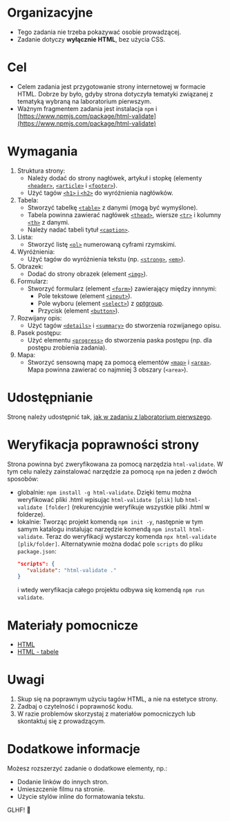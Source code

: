 # Organizacyjne

- Tego zadania nie trzeba pokazywać osobie prowadzącej.
- Zadanie dotyczy **wyłącznie HTML**, bez użycia CSS.

# Cel

- Celem zadania jest przygotowanie strony internetowej w formacie HTML. Dobrze by było, gdyby strona dotyczyła tematyki związanej z tematyką wybraną na laboratorium pierwszym.
- Ważnym fragmentem zadania jest instalacja `npm` i [https://www.npmjs.com/package/html-validate](https://www.npmjs.com/package/html-validate)

# Wymagania

1. Struktura strony:
   - Należy dodać do strony nagłówek, artykuł i stopkę (elementy [`<header>`](https://developer.mozilla.org/en-US/docs/Web/HTML/Element/header), [`<article>`](https://developer.mozilla.org/en-US/docs/Web/HTML/Element/article) i [`<footer>`](https://developer.mozilla.org/en-US/docs/Web/HTML/Element/footer)).
   - Użyć tagów [`<h1>` i `<h2>`](https://developer.mozilla.org/en-US/docs/Web/HTML/Element/Heading_Elements) do wyróżnienia nagłówków.
2. Tabela:
   - Stworzyć tabelkę [`<table>`](https://developer.mozilla.org/en-US/docs/Web/HTML/Element/table) z danymi (mogą być wymyślone).
   - Tabela powinna zawierać nagłówek [`<thead>`](https://developer.mozilla.org/en-US/docs/Web/HTML/Element/thead), wiersze [`<tr>`](https://developer.mozilla.org/en-US/docs/Web/HTML/Element/tr) i kolumny [`<th>`](https://developer.mozilla.org/en-US/docs/Web/HTML/Element/th) z danymi.
   - Należy nadać tabeli tytuł [`<caption>`](https://developer.mozilla.org/en-US/docs/Web/HTML/Element/caption).
3. Lista:
   - Stworzyć listę [`<ol>`](https://developer.mozilla.org/en-US/docs/Web/HTML/Element/ol) numerowaną cyframi rzymskimi.
4. Wyróżnienia:
   - Użyć tagów do wyróżnienia tekstu (np. [`<strong>`](https://developer.mozilla.org/en-US/docs/Web/HTML/Element/strong), [`<em>`](https://developer.mozilla.org/en-US/docs/Web/HTML/Element/em)).
5. Obrazek:
   - Dodać do strony obrazek (element [`<img>`](https://developer.mozilla.org/en-US/docs/Web/HTML/Element/img)).
6. Formularz:
   - Stworzyć formularz (element [`<form>`](https://developer.mozilla.org/en-US/docs/Web/HTML/Element/form)) zawierający między innnymi:
       - Pole tekstowe (element [`<input>`](https://developer.mozilla.org/en-US/docs/Web/HTML/Element/input)).
       - Pole wyboru (element [`<select>`](https://developer.mozilla.org/en-US/docs/Web/HTML/Element/select)) z [optgroup](https://developer.mozilla.org/en-US/docs/Web/HTML/Element/select#select_with_grouping_options).
       - Przycisk (element [`<button>`](https://developer.mozilla.org/en-US/docs/Web/HTML/Element/button)).
7. Rozwijany opis:
   - Użyć tagów [`<details>`](https://developer.mozilla.org/en-US/docs/Web/HTML/Element/details) i [`<summary>`](https://developer.mozilla.org/en-US/docs/Web/HTML/Element/summary) do stworzenia rozwijanego opisu.
8. Pasek postępu:
    - Użyć elementu [`<progress>`](https://developer.mozilla.org/en-US/docs/Web/HTML/Element/progress) do stworzenia paska postępu (np. dla postępu zrobienia zadania).
9. Mapa:
    - Stworzyć sensowną mapę za pomocą elementów [`<map>`](https://developer.mozilla.org/en-US/docs/Web/HTML/Element/map) i [`<area>`](https://developer.mozilla.org/en-US/docs/Web/HTML/Element/area). Mapa powinna zawierać co najmniej 3 obszary (`<area>`).

# Udostępnianie

Stronę należy udostępnić tak, [jak w zadaniu z laboratorium pierwszego](https://kciebiera.github.io/www-2425/lab1.html#wystawianie).

# Weryfikacja poprawności strony

Strona powinna być zweryfikowana za pomocą narzędzia `html-validate`. W tym celu należy zainstalować narzędzie za pomocą `npm` na jeden z dwóch sposobów:

- globalnie: `npm install -g html-validate`. Dzięki temu można weryfikować pliki .html wpisując `html-validate [plik]` lub `html-validate [folder]` (rekurencyjnie weryfikuje wszystkie pliki .html w folderze).
- lokalnie: Tworząc projekt komendą `npm init -y`, następnie w tym samym katalogu instalując narzędzie komendą `npm install html-validate`. Teraz do weryfikacji wystarczy komenda `npx html-validate [plik/folder]`. Alternatywnie można dodać pole `scripts` do pliku `package.json`:
   ```json
   "scripts": {
      "validate": "html-validate ."
   }
   ```
   i wtedy weryfikacja całego projektu odbywa się komendą `npm run validate`.

# Materiały pomocnicze

- [HTML](https://developer.mozilla.org/en-US/docs/Web/HTML/Element)
- [HTML - tabele](https://developer.mozilla.org/en-US/docs/Web/HTML/Element/table)

# Uwagi

1. Skup się na poprawnym użyciu tagów HTML, a nie na estetyce strony.
2. Zadbaj o czytelność i poprawność kodu.
3. W razie problemów skorzystaj z materiałów pomocniczych lub skontaktuj się z prowadzącym.

# Dodatkowe informacje

Możesz rozszerzyć zadanie o dodatkowe elementy, np.:

- Dodanie linków do innych stron.
- Umieszczenie filmu na stronie.
- Użycie stylów inline do formatowania tekstu.

GLHF! 🚀
